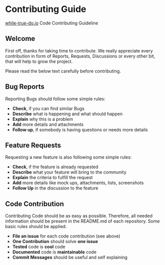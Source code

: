 # Contributing Guide

[while-true-do.io](https://while-true-do.io) Code Contributing Guideline

## Welcome

First off, thanks for taking time to contribute. We really appreciate every
contribution in form of Reports, Requests, Discussions or every other bit,
that will help to grow the project.

Please read the below text carefully before contributing.

## Bug Reports

Reporting Bugs should follow some simple rules:

- **Check**, if you can find similar Bugs
- **Describe** what is happening and what should happen
- **Explain** why this is a problem
- **Add** more details and attachments
- **Follow up**, if somebody is having questions or needs more details

## Feature Requests

Requesting a new feature is also following some simple rules:

- **Check**, if the feature is already requested
- **Describe** what your feature will bring to the community
- **Explain** the criteria to fulfill the request
- **Add** more details like mock ups, attachments, lists, screenshots
- **Follow Up** in the discussion to the feature

## Code Contribution

Contributing Code should be as easy as possible. Therefore, all needed
information should be present in the README.md of each repository. Some basic
rules should be applied.

- **File an issue** for each code contribution (see above)
- **One Contribution** should solve **one issue**
- **Tested** code is **cool** code
- **Documented** code is **maintainable** code
- **Commit Messages** should be useful and self explaining
